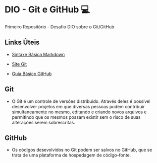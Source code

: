 # DIO - Git e GitHub 💻
Primeiro Repositório - Desafio DIO sobre o Git/GitHub

## Links Úteis

* [Sintaxe Básica Markdown](https://docs.pipz.com/central-de-ajuda/learning-center/guia-basico-de-markdown#open)

* [Site Git](https://git-scm.com/)

* [Guia Básico GitHub](https://tecnoblog.net/responde/como-usar-o-github-guia-para-iniciantes/)

## Git

* O Git é um controle de versões distribuído. Através deles é possível desenvolver projetos em que diversas pessoas podem contribuir simultaneamente no mesmo, editando e criando novos arquivos e permitindo que os mesmos possam existir sem o risco de suas alterações serem sobrescritas.

## GitHub
* Os códigos desevolvidos no Git podem ser salvos no GitHub, que se trata de uma plataforma de hospedagem de código-fonte.
